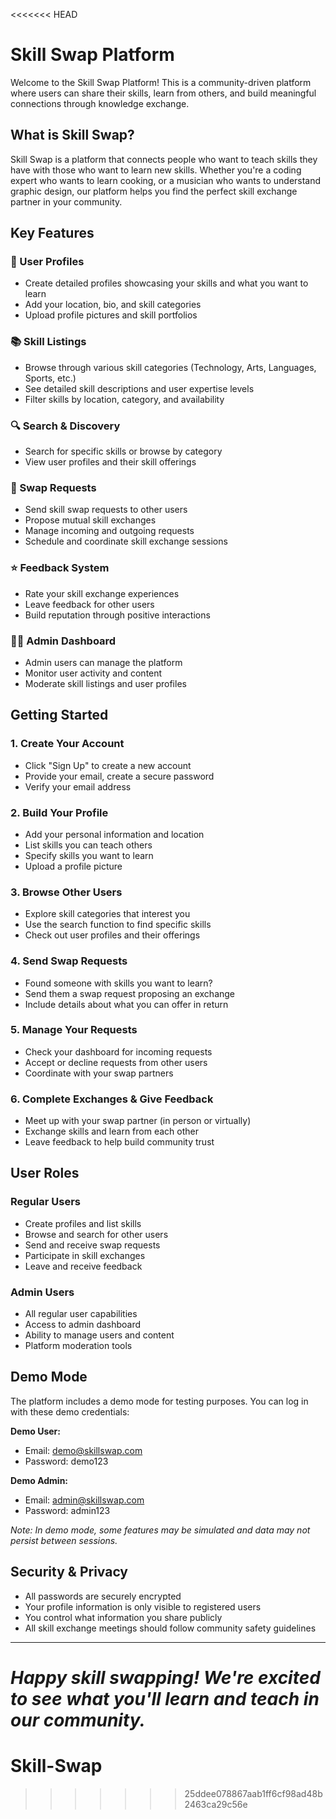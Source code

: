 <<<<<<< HEAD
# Skill Swap Platform

Welcome to the Skill Swap Platform! This is a community-driven platform where users can share their skills, learn from others, and build meaningful connections through knowledge exchange.

## What is Skill Swap?

Skill Swap is a platform that connects people who want to teach skills they have with those who want to learn new skills. Whether you're a coding expert who wants to learn cooking, or a musician who wants to understand graphic design, our platform helps you find the perfect skill exchange partner in your community.

## Key Features

### 🎯 User Profiles
- Create detailed profiles showcasing your skills and what you want to learn
- Add your location, bio, and skill categories
- Upload profile pictures and skill portfolios

### 📚 Skill Listings
- Browse through various skill categories (Technology, Arts, Languages, Sports, etc.)
- See detailed skill descriptions and user expertise levels
- Filter skills by location, category, and availability

### 🔍 Search & Discovery
- Search for specific skills or browse by category
- View user profiles and their skill offerings

### 🤝 Swap Requests
- Send skill swap requests to other users
- Propose mutual skill exchanges
- Manage incoming and outgoing requests
- Schedule and coordinate skill exchange sessions

### ⭐ Feedback System
- Rate your skill exchange experiences
- Leave feedback for other users
- Build reputation through positive interactions

### 👨‍💼 Admin Dashboard
- Admin users can manage the platform
- Monitor user activity and content
- Moderate skill listings and user profiles

## Getting Started

### 1. Create Your Account
- Click "Sign Up" to create a new account
- Provide your email, create a secure password
- Verify your email address

### 2. Build Your Profile
- Add your personal information and location
- List skills you can teach others
- Specify skills you want to learn
- Upload a profile picture

### 3. Browse Other Users
- Explore skill categories that interest you
- Use the search function to find specific skills
- Check out user profiles and their offerings

### 4. Send Swap Requests
- Found someone with skills you want to learn?
- Send them a swap request proposing an exchange
- Include details about what you can offer in return

### 5. Manage Your Requests
- Check your dashboard for incoming requests
- Accept or decline requests from other users
- Coordinate with your swap partners

### 6. Complete Exchanges & Give Feedback
- Meet up with your swap partner (in person or virtually)
- Exchange skills and learn from each other
- Leave feedback to help build community trust

## User Roles

### Regular Users
- Create profiles and list skills
- Browse and search for other users
- Send and receive swap requests
- Participate in skill exchanges
- Leave and receive feedback

### Admin Users
- All regular user capabilities
- Access to admin dashboard
- Ability to manage users and content
- Platform moderation tools

## Demo Mode

The platform includes a demo mode for testing purposes. You can log in with these demo credentials:

**Demo User:**
- Email: demo@skillswap.com
- Password: demo123

**Demo Admin:**
- Email: admin@skillswap.com
- Password: admin123

*Note: In demo mode, some features may be simulated and data may not persist between sessions.*

## Security & Privacy

- All passwords are securely encrypted
- Your profile information is only visible to registered users
- You control what information you share publicly
- All skill exchange meetings should follow community safety guidelines



---

*Happy skill swapping! We're excited to see what you'll learn and teach in our community.*
=======
# Skill-Swap
>>>>>>> 25ddee078867aab1ff6cf98ad48b2463ca29c56e
